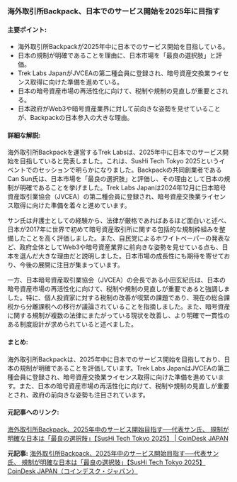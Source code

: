 ### 海外取引所Backpack、日本でのサービス開始を2025年に目指す

#### 主要ポイント:
- 海外取引所Backpackが2025年中に日本でのサービス開始を目指している。
- 日本の規制が明確であることを理由に、日本市場を「最良の選択肢」と評価。
- Trek Labs JapanがJVCEAの第二種会員に登録され、暗号資産交換業ライセンス取得に向けた準備を進めている。
- 日本の暗号資産市場の再活性化に向けて、税制や規制の見直しが重要とされる。
- 日本政府がWeb3や暗号資産業界に対して前向きな姿勢を見せていることが、Backpackの日本参入の大きな理由。

#### 詳細な解説:
海外取引所Backpackを運営するTrek Labsは、2025年中に日本でのサービス開始を目指していると発表しました。これは、SusHi Tech Tokyo 2025というイベントでのセッションで明らかになりました。Backpackの共同創業者であるCan Sun氏は、日本市場を「最良の選択肢」と評価し、その理由として日本の規制が明確であることを挙げました。Trek Labs Japanは2024年12月に日本暗号資産取引業協会（JVCEA）の第二種会員に登録され、暗号資産交換業ライセンス取得に向けた準備を着々と進めています。

サン氏は弁護士としての経験から、法律が厳格であればあるほど面白いと述べ、日本が2017年に世界で初めて暗号資産取引所に関する包括的な規制枠組みを整備したことを高く評価しました。また、自民党によるホワイトペーパーの発表など、政府全体としてWeb3や暗号資産業界に前向きな姿勢を見せている点も、日本を選んだ大きな理由だと説明しました。日本市場の成長性にも期待を寄せており、今後の展開に注目が集まっています。

一方、日本暗号資産取引業協会（JVCEA）の会長である小田玄紀氏は、日本の暗号資産市場の再活性化に向けて、税制や規制の見直しが重要であると強調しました。特に、個人投資家に対する税制の改善が喫緊の課題であり、現在の総合課税から分離課税への移行が議論されていることを指摘しました。また、暗号資産に関する規制が複数の法律にまたがっている現状を改善し、より明確で一貫性のある制度設計が求められていると述べました。

#### まとめ:
海外取引所Backpackは、2025年中に日本でのサービス開始を目指しており、日本の規制が明確であることを評価しています。Trek Labs JapanはJVCEAの第二種会員に登録され、暗号資産交換業ライセンス取得に向けた準備を進めています。また、日本の暗号資産市場の再活性化に向けて、税制や規制の見直しが重要とされ、政府の前向きな姿勢も注目されています。

#### 元記事へのリンク:
[海外取引所Backpack、2025年中のサービス開始目指す──代表サン氏、 規制が明確な日本は「最良の選択肢」【SusHi Tech Tokyo 2025】 | CoinDesk JAPAN](https://www.coindeskjapan.com/134587)

**元記事:** [海外取引所Backpack、2025年中のサービス開始目指す──代表サン氏、 規制が明確な日本は「最良の選択肢」【SusHi Tech Tokyo 2025】 CoinDesk JAPAN（コインデスク・ジャパン）](https://www.coindeskjapan.com/292646/)